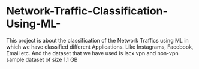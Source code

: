 # Network-Traffic-Classification-Using-ML-
This project is about the classification of the Network Traffics using ML in which we have classified different Applications. Like Instagrams, Facebook, Email etc. And the dataset that we have used is Iscx vpn and non-vpn sample dataset of size 1.1 GB 
